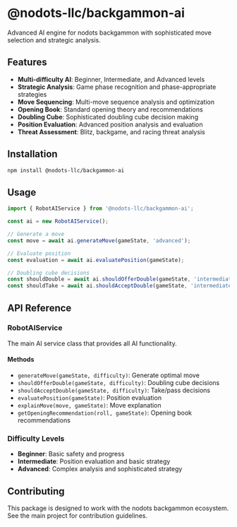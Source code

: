 # @nodots-llc/backgammon-ai

Advanced AI engine for nodots backgammon with sophisticated move selection and strategic analysis.

## Features

- **Multi-difficulty AI**: Beginner, Intermediate, and Advanced levels
- **Strategic Analysis**: Game phase recognition and phase-appropriate strategies
- **Move Sequencing**: Multi-move sequence analysis and optimization
- **Opening Book**: Standard opening theory and recommendations
- **Doubling Cube**: Sophisticated doubling cube decision making
- **Position Evaluation**: Advanced position analysis and evaluation
- **Threat Assessment**: Blitz, backgame, and racing threat analysis

## Installation

```bash
npm install @nodots-llc/backgammon-ai
```

## Usage

```typescript
import { RobotAIService } from '@nodots-llc/backgammon-ai';

const ai = new RobotAIService();

// Generate a move
const move = await ai.generateMove(gameState, 'advanced');

// Evaluate position
const evaluation = await ai.evaluatePosition(gameState);

// Doubling cube decisions
const shouldDouble = await ai.shouldOfferDouble(gameState, 'intermediate');
const shouldTake = await ai.shouldAcceptDouble(gameState, 'intermediate');
```

## API Reference

### RobotAIService

The main AI service class that provides all AI functionality.

#### Methods

- `generateMove(gameState, difficulty)`: Generate optimal move
- `shouldOfferDouble(gameState, difficulty)`: Doubling cube decisions
- `shouldAcceptDouble(gameState, difficulty)`: Take/pass decisions
- `evaluatePosition(gameState)`: Position evaluation
- `explainMove(move, gameState)`: Move explanation
- `getOpeningRecommendation(roll, gameState)`: Opening book recommendations

### Difficulty Levels

- **Beginner**: Basic safety and progress
- **Intermediate**: Position evaluation and basic strategy
- **Advanced**: Complex analysis and sophisticated strategy

## Contributing

This package is designed to work with the nodots backgammon ecosystem. See the main project for contribution guidelines.
